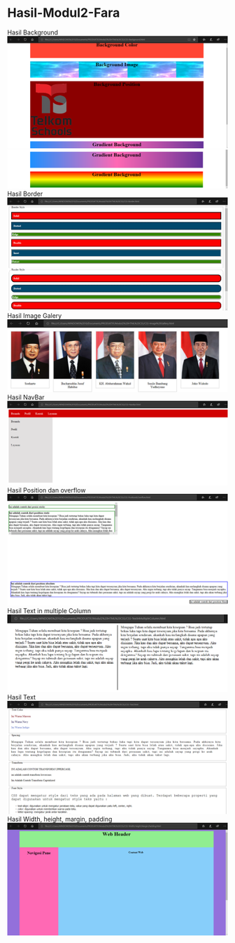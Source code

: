 # Hasil-Modul2-Fara
Hasil Background
![alt text](https://github.com/FaraNisha/Hasil-Modul2-Fara/blob/master/hasil%20background.PNG?raw=true)
![alt text](https://github.com/FaraNisha/Hasil-Modul2-Fara/blob/master/hasil%20background%202.PNG?raw=true)
Hasil Border
![alt text](https://github.com/FaraNisha/Hasil-Modul2-Fara/blob/master/hasil%20border.PNG?raw=true)
Hasil Image Galery
![alt text](https://github.com/FaraNisha/Hasil-Modul2-Fara/blob/master/hasil%20image%20galery.PNG?raw=true)
Hasil NavBar
![alt text](https://github.com/FaraNisha/Hasil-Modul2-Fara/blob/master/hasil%20navbar.PNG?raw=true)
Hasil Position dan overflow
![alt text](https://github.com/FaraNisha/Hasil-Modul2-Fara/blob/master/hasil%20position%20dan%20overflow.PNG?raw=true)
Hasil Text in multiple Column
![alt text](https://github.com/FaraNisha/Hasil-Modul2-Fara/blob/master/hasil%20text%20in%20multiple%20column.PNG?raw=true)
Hasil Text
![alt text](https://github.com/FaraNisha/Hasil-Modul2-Fara/blob/master/hasil%20text.PNG?raw=true)
Hasil Width, height, margin, padding
![alt text](https://github.com/FaraNisha/Hasil-Modul2-Fara/blob/master/hasil%20width,height,margin,padding.PNG?raw=true)
